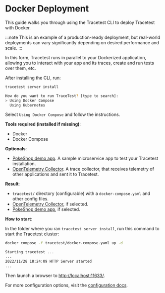 # Docker Deployment

This guide walks you through using the Tracetest CLI to deploy Tracetest with Docker.

:::note
This is an example of a production-ready deployment, but real-world deployments can vary significantly depending on desired performance and scale.
:::

In this form, Tracetest runs in parallel to your Dockerized application,
allowing you to interact with your app and its traces, create and run tests over them, etc.

After installing the CLI, run:

```bash
tracetest server install
```

```bash title="Expected output"
How do you want to run TraceTest? [type to search]:
> Using Docker Compose
  Using Kubernetes
```

Select `Using Docker Compose` and follow the instructions.

**Tools required (installed if missing)**:

- Docker
- Docker Compose

**Optionals**:

- [PokeShop demo app](https://github.com/kubeshop/pokeshop/). A sample microservice app to test your Tracetest installation.
- [OpenTelemetry Collector](https://opentelemetry.io/docs/collector/). A trace collector, that receives telemetry of other applications and sent it to Tracetest.

**Result**:

- `tracetest/` directory (configurable) with a `docker-compose.yaml` and other config files.
- [OpenTelemetry Collector](https://opentelemetry.io/docs/collector/), if selected.
- [PokeShop demo app](https://github.com/kubeshop/pokeshop/), if selected.

**How to start**:

In the folder where you ran `tracetest server install`, run this command to start the Tracetest cluster:

```bash
docker compose -f tracetest/docker-compose.yaml up -d
```

```bash title="Condensed expected output from the Tracetest container:"
Starting tracetest ...
...
2022/11/28 18:24:09 HTTP Server started
...
```

Then launch a browser to [http://localhost:11633/](http://localhost:11633/).

For more configuration options, visit the [configuration docs](/configuration/overview.md).
